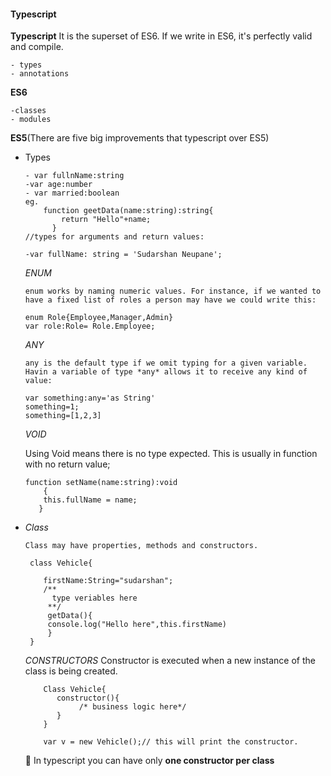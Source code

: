 #### Typescript ###
**Typescript** It is the superset of ES6. If we write in ES6,  it's perfectly valid and compile.
    
    - types
    - annotations 
  
 **ES6**
    
    -classes
    - modules
  **ES5**(There are five big improvements that typescript over ES5)
  
  - Types
    
        - var fullnName:string
        -var age:number
        - var married:boolean
        eg. 
            function geetData(name:string):string{
                return "Hello"+name;
              }
        //types for arguments and return values:
        
        -var fullName: string = 'Sudarshan Neupane';
        
       *ENUM*
        
        enum works by naming numeric values. For instance, if we wanted to have a fixed list of roles a person may have we could write this:
        
        enum Role{Employee,Manager,Admin}
        var role:Role= Role.Employee;
        
      *ANY*
       
        any is the default type if we omit typing for a given variable. Havin a variable of type *any* allows it to receive any kind of value:
        
        var something:any='as String'
        something=1;
        something=[1,2,3]
      
      *VOID*
      
      Using Void means there is no type expected. This is usually in function with no return value;
        
        function setName(name:string):void
            {
            this.fullName = name;
           }
           
  - *Class*
        
        Class may have properties, methods and constructors.
        
         class Vehicle{
         
            firstName:String="sudarshan";
            /** 
              type veriables here 
             **/
             getData(){
             console.log("Hello here",this.firstName)
             }
         }
       
       *CONSTRUCTORS*
       Constructor is executed when a new instance of the class is being created.
        
            Class Vehicle{
               constructor(){
                    /* business logic here*/
               }
            }
            
            var v = new Vehicle();// this will print the constructor.
        
      :pray: In typescript you can have only **one constructor per class**  
       
   
        


  
  

